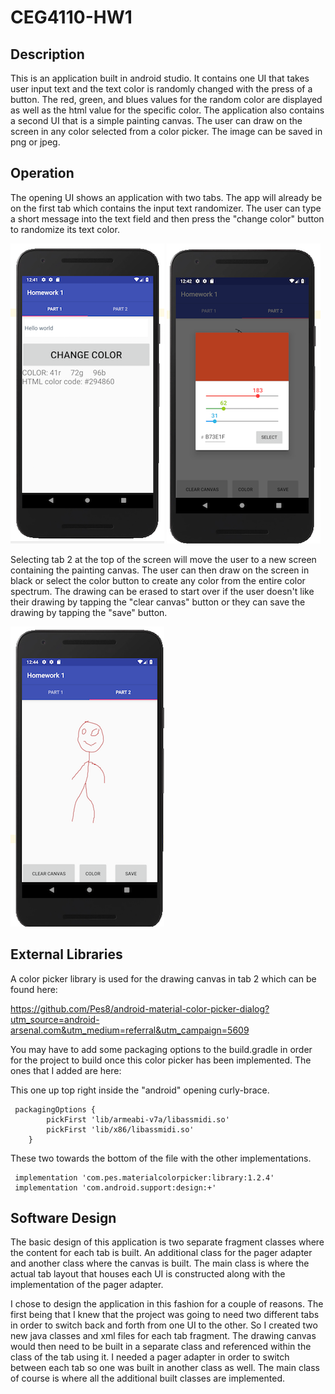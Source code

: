 # CEG4110-HW1

## Description
This is an application built in android studio. It contains one UI that takes user input text and the text color is randomly changed with the press of a button. The red, green, and blues values for the random color are displayed as well as the html value for the specific color. The application also contains a second UI that is a simple painting canvas. The user can draw on the screen in any color selected from a color picker. The image can be saved in png or jpeg.

## Operation
The opening UI shows an application with two tabs. The app will already be on the first tab which contains the input text randomizer. The user can type a short message into the text field and then press the "change color" button to randomize its text color. 

![](https://github.com/tylerpalcic/CEG4110-HW1/blob/master/screenshots/hw1_part1_scrsht.png)
![](https://github.com/tylerpalcic/CEG4110-HW1/blob/master/screenshots/hw1_colorpicker_scrsht.png)

Selecting tab 2 at the top of the screen will move the user to a new screen containing the painting canvas. The user can then draw on the screen in black or select the color button to create any color from the entire color spectrum. The drawing can be erased to start over if the user doesn't like their drawing by tapping the "clear canvas" button or they can save the drawing by tapping the "save" button.

![](https://github.com/tylerpalcic/CEG4110-HW1/blob/master/screenshots/hw1_part2_scrnst.png)

## External Libraries
A color picker library is used for the drawing canvas in tab 2 which can be found here: 

https://github.com/Pes8/android-material-color-picker-dialog?utm_source=android-arsenal.com&utm_medium=referral&utm_campaign=5609


You may have to add some packaging options to the build.gradle in order for the project to build once this color picker has been implemented. The ones that I added are here:


This one up top right inside the "android" opening curly-brace.
````
 packagingOptions {
        pickFirst 'lib/armeabi-v7a/libassmidi.so'
        pickFirst 'lib/x86/libassmidi.so'
    }
````

 These two towards the bottom of the file with the other implementations.
 ````
  implementation 'com.pes.materialcolorpicker:library:1.2.4'
  implementation 'com.android.support:design:+'
````

## Software Design

The basic design of this application is two separate fragment classes where the content for each tab is built. An additional class for the pager adapter and another class where the canvas is built. The main class is where the actual tab layout that houses each UI is constructed along with the implementation of the pager adapter.

I chose to design the application in this fashion for a couple of reasons. The first being that I knew that the project was going to need two different tabs in order to switch back and forth from one UI to the other. So I created two new java classes and xml files for each tab fragment. The drawing canvas would then need to be built in a separate class and referenced within the class of the tab using it. I needed a pager adapter in order to switch between each tab so one was built in another class as well. The main class of course is where all the additional built classes are implemented.
